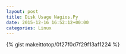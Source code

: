 ```yaml
---
layout: post                                                                                                              
title: Disk Usage Nagios.Py                                                                                                                       
date: 2015-12-16 16:52:12+00:00                                                                                                                        
categories: Linux                                                                                                                
---                                                                                                                              
```


{% gist makeittotop/0f27f0d7f29f13af1224 %}                                                                                                           

